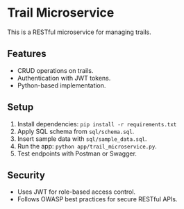 # Trail Microservice

This is a RESTful microservice for managing trails.

## Features
- CRUD operations on trails.
- Authentication with JWT tokens.
- Python-based implementation.

## Setup
1. Install dependencies: `pip install -r requirements.txt`
2. Apply SQL schema from `sql/schema.sql`.
3. Insert sample data with `sql/sample_data.sql`.
4. Run the app: `python app/trail_microservice.py`.
5. Test endpoints with Postman or Swagger.

## Security
- Uses JWT for role-based access control.
- Follows OWASP best practices for secure RESTful APIs.
